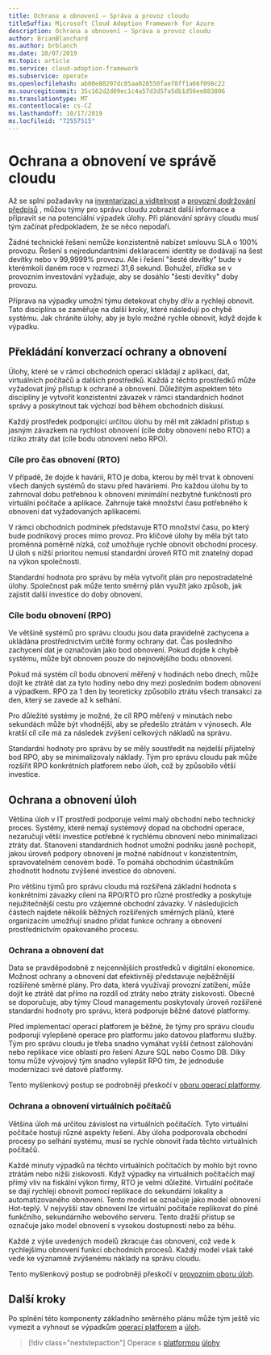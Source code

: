 ```yaml
---
title: Ochrana a obnovení – Správa a provoz cloudu
titleSuffix: Microsoft Cloud Adoption Framework for Azure
description: Ochrana a obnovení – Správa a provoz cloudu
author: BrianBlanchard
ms.author: brblanch
ms.date: 10/07/2019
ms.topic: article
ms.service: cloud-adoption-framework
ms.subservice: operate
ms.openlocfilehash: ab00e80297dc85aa028550faef8ff1a66f098c22
ms.sourcegitcommit: 35c162d2d09ec1c4a57d3d57a5db1d56ee883806
ms.translationtype: MT
ms.contentlocale: cs-CZ
ms.lasthandoff: 10/17/2019
ms.locfileid: "72557515"
---
```

# <a name="protect-and-recover-in-cloud-management"></a>Ochrana a obnovení ve správě cloudu

Až se splní požadavky na [inventarizaci a viditelnost](./inventory.md) a [provozní dodržování předpisů](./operational-compliance.md) , můžou týmy pro správu cloudu zobrazit další informace a připravit se na potenciální výpadek úlohy. Při plánování správy cloudu musí tým začínat předpokladem, že se něco nepodaří.

Žádné technické řešení nemůže konzistentně nabízet smlouvu SLA o 100% provozu. Řešení s nejredundantními deklaracemi identity se dodávají na šest devítky nebo v 99,9999% provozu. Ale i řešení "šesté devítky" bude v kterémkoli daném roce v rozmezí 31,6 sekund. Bohužel, zřídka se v provozním investování vyžaduje, aby se dosáhlo "šesti devítky" doby provozu.

Příprava na výpadky umožní týmu detekovat chyby dřív a rychleji obnovit. Tato disciplína se zaměřuje na další kroky, které následují po chybě systému. Jak chráníte úlohy, aby je bylo možné rychle obnovit, když dojde k výpadku.

## <a name="translating-protection-and-recovery-conversations"></a>Překládání konverzací ochrany a obnovení

Úlohy, které se v rámci obchodních operací skládají z aplikací, dat, virtuálních počítačů a dalších prostředků. Každá z těchto prostředků může vyžadovat jiný přístup k ochraně a obnovení. Důležitým aspektem této disciplíny je vytvořit konzistentní závazek v rámci standardních hodnot správy a poskytnout tak výchozí bod během obchodních diskusí.

Každý prostředek podporující určitou úlohu by měl mít základní přístup s jasným závazkem na rychlost obnovení (cíle doby obnovení nebo RTO) a riziko ztráty dat (cíle bodu obnovení nebo RPO).

### <a name="recovery-time-objectives-rto"></a>Cíle pro čas obnovení (RTO)

V případě, že dojde k havárii, RTO je doba, kterou by měl trvat k obnovení všech daných systémů do stavu před haváriemi. Pro každou úlohu by to zahrnoval dobu potřebnou k obnovení minimální nezbytné funkčnosti pro virtuální počítače a aplikace. Zahrnuje také množství času potřebného k obnovení dat vyžadovaných aplikacemi.

V rámci obchodních podmínek představuje RTO množství času, po který bude podnikový proces mimo provoz. Pro klíčové úlohy by měla být tato proměnná poměrně nízká, což umožňuje rychle obnovit obchodní procesy. U úloh s nižší prioritou nemusí standardní úroveň RTO mít znatelný dopad na výkon společnosti.

Standardní hodnota pro správu by měla vytvořit plán pro nepostradatelné úlohy. Společnost pak může tento směrný plán využít jako způsob, jak zajistit další investice do doby obnovení.

### <a name="recovery-point-objectives-rpo"></a>Cíle bodu obnovení (RPO)

Ve většině systémů pro správu cloudu jsou data pravidelně zachycena a ukládána prostřednictvím určité formy ochrany dat. Čas posledního zachycení dat je označován jako bod obnovení. Pokud dojde k chybě systému, může být obnoven pouze do nejnovějšího bodu obnovení.

Pokud má systém cíl bodu obnovení měřený v hodinách nebo dnech, může dojít ke ztrátě dat za tyto hodiny nebo dny mezi posledním bodem obnovení a výpadkem. RPO za 1 den by teoreticky způsobilo ztrátu všech transakcí za den, který se zavede až k selhání.

Pro důležité systémy je možné, že cíl RPO měřený v minutách nebo sekundách může být vhodnější, aby se předešlo ztrátám v výnosech. Ale kratší cíl cíle má za následek zvýšení celkových nákladů na správu.

Standardní hodnoty pro správu by se měly soustředit na nejdelší přijatelný bod RPO, aby se minimalizovaly náklady. Tým pro správu cloudu pak může rozšířit RPO konkrétních platforem nebo úloh, což by způsobilo větší investice.

## <a name="protect-and-recover-workloads"></a>Ochrana a obnovení úloh

Většina úloh v IT prostředí podporuje velmi malý obchodní nebo technický proces. Systémy, které nemají systémový dopad na obchodní operace, nezaručují větší investice potřebné k rychlému obnovení nebo minimalizaci ztráty dat. Stanovení standardních hodnot umožní podniku jasně pochopit, jakou úroveň podpory obnovení je možné nabídnout v konzistentním, spravovatelném cenovém bodě. To pomáhá obchodním účastníkům zhodnotit hodnotu zvýšené investice do obnovení.

Pro většinu týmů pro správu cloudu má rozšířená základní hodnota s konkrétními závazky cílení na RPO/RTO pro různé prostředky a poskytuje nejužitečnější cestu pro vzájemné obchodní závazky. V následujících částech najdete několik běžných rozšířených směrných plánů, které organizacím umožňují snadno přidat funkce ochrany a obnovení prostřednictvím opakovaného procesu.

### <a name="protect-and-recover-data"></a>Ochrana a obnovení dat

Data se pravděpodobně z nejcennějších prostředků v digitální ekonomice. Možnost ochrany a obnovení dat efektivněji představuje nejběžnější rozšířené směrné plány. Pro data, která využívají provozní zatížení, může dojít ke ztrátě dat přímo na rozdíl od ztráty nebo ztráty ziskovosti. Obecně se doporučuje, aby týmy Cloud managementu poskytovaly úroveň rozšířené standardní hodnoty pro správu, která podporuje běžné datové platformy.

Před implementací operací platforem je běžné, že týmy pro správu cloudu podporují vylepšené operace pro platformu jako datovou platformu služby. Tým pro správu cloudu je třeba snadno vymáhat vyšší četnost zálohování nebo replikace více oblastí pro řešení Azure SQL nebo Cosmo DB. Díky tomu může vývojový tým snadno vylepšit RPO tím, že jednoduše modernizaci své datové platformy.

Tento myšlenkový postup se podrobněji přeskočí v [oboru operací platformy](./platform.md).

### <a name="protect-and-recover-vms"></a>Ochrana a obnovení virtuálních počítačů

Většina úloh má určitou závislost na virtuálních počítačích. Tyto virtuální počítače hostují různé aspekty řešení. Aby úloha podporovala obchodní procesy po selhání systému, musí se rychle obnovit řada těchto virtuálních počítačů.

Každé minuty výpadků na těchto virtuálních počítačích by mohlo být rovno ztrátám nebo nižší ziskovosti. Když výpadky na virtuálních počítačích mají přímý vliv na fiskální výkon firmy, RTO je velmi důležité. Virtuální počítače se dají rychleji obnovit pomocí replikace do sekundární lokality a automatizovaného obnovení. Tento model se označuje jako model obnovení Hot-teplý. V nejvyšší stav obnovení lze virtuální počítače replikovat do plně funkčního, sekundárního webového serveru. Tento dražší přístup se označuje jako model obnovení s vysokou dostupností nebo za běhu.

Každé z výše uvedených modelů zkracuje čas obnovení, což vede k rychlejšímu obnovení funkcí obchodních procesů. Každý model však také vede ke významně zvýšenému náklady na správu cloudu.

Tento myšlenkový postup se podrobněji přeskočí v [provozním oboru úloh](./workload.md).

## <a name="next-steps"></a>Další kroky

Po splnění této komponenty základního směrného plánu může tým ještě víc vymezit a vyhnout se výpadkům [operací platforem](./platform.md) a [úloh](./workload.md).

> [!div class="nextstepaction"]
> Operace s [platformou](./platform.md) 
> [úlohy](./workload.md)
